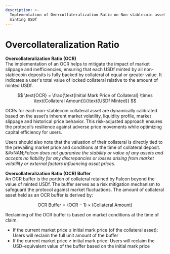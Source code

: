 ```yaml
---
description: >-
  Implementation of Overcollateralization Ratio on Non-stablecoin assets for
  minting USDf
---
```


# Overcollateralization Ratio

**Overcollateralization Ratio (OCR)**\
The implementation of an OCR helps to mitigate the impact of market slippage and inefficiencies, ensuring that each USDf minted by all non-stablecoin deposits is fully backed by collateral of equal or greater value. It indicates a user's total value of locked collateral relative to the amount of minted USDf.&#x20;

$$
\text{OCR} = \frac{\text{Initial Mark Price of Collateral} \times \text{Collateral Amount}}{\text{USDf Minted}}
$$

OCRs for each non-stablecoin collateral asset are dynamically calibrated based on the asset’s inherent market volatility, liquidity profile, market slippage and historical price behavior. This risk-adjusted approach ensures the protocol’s resilience against adverse price movements while optimizing capital efficiency for users.

Users should also note that the valuation of their collateral is directly tied to the prevailing market price and conditions at the time of collateral deposit. \
&#xNAN;_&#x46;alcon does not guarantee the stability or value of any assets and accepts no liability for any discrepancies or losses arising from market volatility or external factors influencing asset prices._

**Overcollateralization Ratio (OCR) Buffer**\
An OCR buffer is the portion of collateral retained by Falcon beyond the value of minted USDf. The buffer serves as a risk mitigation mechanism to safeguard the protocol against market fluctuations. The amount of collateral asset held as an OCR buffer is derived by:

$$
\text{OCR Buffer} = (\text{OCR} - 1) \times (\text{Collateral Amount})
$$

Reclaiming of the OCR buffer is based on market conditions at the time of claim.

* If the current market price ≤ initial mark price (of the collateral asset): Users will reclaim the full unit amount of the buffer
* If the current market price ≥ initial mark price: Users will reclaim the USD-equivalent value of the buffer based on the initial mark price
